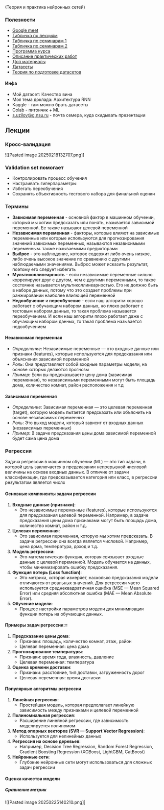 (Теория и практика нейронных сетей)

### Полезности
- [Google meet](https://meet.google.com/bqn-vtqa-qyp)
- [Табличка по лекциям](https://docs.google.com/spreadsheets/d/1WCa9pSmM-XS3a9sGbDXDgUYXFKgSINKzeVKHvyuMFYI/edit?gid=0#gid=0)
- [Табличка по семинарам 1](https://docs.google.com/spreadsheets/d/14yCJYLOlQd8IGoXpF4U1BA3V9K750hh6dkvqLFyFMkg/edit?gid=0#gid=0)
- [Табличка по семинарам 2](https://docs.google.com/spreadsheets/d/1rN-egnV9wQpLekzAwKIx0SPXYv0-B6k5DxUkDEE0u0Q/edit?gid=0#gid=0)
- [Программа курса](https://docs.google.com/document/d/1ZPGZz4EKvNUlIRXbwcw65BgoO1bEIpYR/edit)
- [Описание практических работ](https://docs.google.com/document/d/1A-21IyDohCQkSAykN3H8avDLWJPRdXO7/edit#heading=h.gjdgxs)
- [Доп материалы](https://docs.google.com/document/d/1FBNpuNCz2kkMdNkGERenytFApZwmqoBqT1lq5HGV1B0/edit?usp=sharing)
- [Датасеты](https://drive.google.com/drive/folders/1jZ_ujOF1XfcUwP4k7jMlKu1w6joPHMsy)
- [Теория по подготовке датасетов](https://docs.google.com/presentation/d/10QrGbD6f9Qwi4u3AWNyB61Udj-7AZA0x/edit#slide=id.p1)

#### Инфа
- Мой датасет: Качество вина
- Моя тема доклада: Архитектура RNN
- Kaggle - там можно брать датасеты
- Colab - питончик + ML
- s.uzilov@g.nsu.ru - почта семера, куда скидывать презентации

## Лекции

### Кросс-валидация
![[Pasted image 20250218132707.png]]

### Validation set помогает
- Контролировать процесс обучения
- Настраивать гиперпараметры
- Избегать переобучения
- Сохранять объективность тестового набора для финальной оценки

### Термины
- **Зависимая переменная** - основной фактор в машинном обучении, который мы хотим предсказать или понять, называется зависимой переменной. Ее также называют целевой переменной
- **Независимая переменная** - факторы, которые влияют на зависимые переменные или которые используются для прогнозирования значений зависимых переменных, называются независимыми переменным. также называемыми предикторами
- **Выброс** - это наблюдение, которое содержит либо очень низкое, либо очень высокое значение по сравнению с другими наблюдаемыми значениями. Выброс может исказить результат, поэтому его следует избегать
- **Мультиколлинеарность** - если независимые переменные сильно коррелируют друг с другом, чем с другими переменными, то такое состояние называется мультиколлинеарностью. Его не должно быть в наборе данных, потому что это создает проблемы при ранжировании наиболее влияющей переменной
- **Недообучение** и **переобучение** - если наш алгоритм хорошо работает с обучающим набором данных, но плохо работает с тестовым набором данных, то такая проблема называется переобучением. И если наш алгоритм плохо работает даже с обучающим набором данных, то такая проблема называется недообучением

#### Независимая переменная
- *Определение*: Независимые переменные — это входные данные или признаки (features), которые используются для предсказания или объяснения зависимой переменной
- *Роль*: Они представляют собой входные параметры модели, на основе которых делаются прогнозы
- *Пример*: Если вы предсказываете цену дома (зависимая переменная), то независимыми переменными могут быть площадь дома, количество комнат, район расположения и т.д

#### Зависимая переменная
- *Определение*: Зависимая переменная — это целевая переменная (target), которую модель пытается предсказать или объяснить на основе независимых переменных
- *Роль*: Это выход модели, который зависит от входных данных (независимых переменных)
- *Пример*: В задаче предсказания цены дома зависимой переменной будет сама цена дома

### Регрессия

Задача регрессии в машинном обучении (ML) — это тип задачи, в которой цель заключается в предсказании непрерывной числовой величины на основе входных данных. В отличие от задачи классификации, где предсказывается категория или класс, в регрессии результатом является число

#### Основные компоненты задачи регрессии
1. **Входные данные (признаки)**:
    - Это независимые переменные (features), которые используются для предсказания целевой переменной. Например, в задаче предсказания цены дома признаками могут быть площадь дома, количество комнат, район и т.д.
2. **Целевая переменная**:
    - Это зависимая переменная, которую мы хотим предсказать. В задаче регрессии она всегда является числовой. Например, цена дома, температура, доход и т.д.
3. **Модель регрессии**:
    - Это математическая функция, которая связывает входные данные с целевой переменной. Модель обучается на данных, чтобы минимизировать ошибку предсказания.
4. **Функция потерь (Loss function)**:
    - Это метрика, которая измеряет, насколько предсказания модели отличаются от реальных значений. Для регрессии часто используется среднеквадратичная ошибка (MSE — Mean Squared Error) или средняя абсолютная ошибка (MAE — Mean Absolute Error).
5. **Обучение модели**:
    - Процесс настройки параметров модели для минимизации функции потерь на обучающих данных.
        

#### Примеры задач регрессии:=
1. **Предсказание цены дома**:
    - Признаки: площадь, количество комнат, этаж, район
    - Целевая переменная: цена дома
2. **Прогнозирование температуры**:
    - Признаки: время года, влажность, давление
    - Целевая переменная: температура
3. **Оценка времени доставки**:
    - Признаки: расстояние, тип доставки, загруженность дорог
    - Целевая переменная: время доставки

#### Популярные алгоритмы регрессии
1. **Линейная регрессия**:
    - Простейшая модель, которая предполагает линейную зависимость между признаками и целевой переменной
2. **Полиномиальная регрессия**:
    - Расширение линейной регрессии, где зависимость моделируется полиномом
3. **Метод опорных векторов (SVR — Support Vector Regression)**:
    - Используется для нелинейных данных
4. **Регрессия на основе деревьев**:
    - Например, Decision Tree Regression, Random Forest Regression, Gradient Boosting Regression (XGBoost, LightGBM, CatBoost)
5. **Нейронные сети**:
    - Глубокие нейронные сети могут использоваться для сложных задач регрессии

#### Оценка качества модели
##### Сравнение метрик
![[Pasted image 20250225140210.png]]